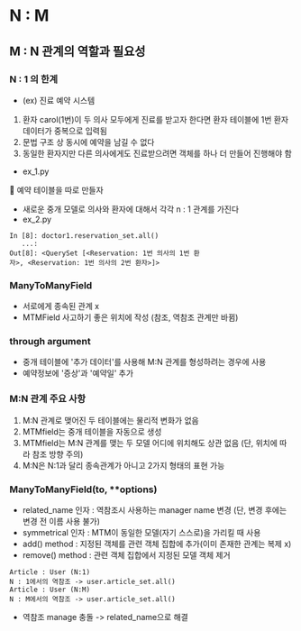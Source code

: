 # N : M
## M : N 관계의 역할과 필요성
### N : 1 의 한계
- (ex) 진료 예약 시스템
1. 환자 carol(1번)이 두 의사 모두에게 진료를 받고자 한다면 환자 테이블에 1번 환자 데이터가 중복으로 입력됨 
2. 문법 구조 상 동시에 예약을 남길 수 없다
3. 동일한 환자지만 다른 의사에게도 진료받으려면 객체를 하나 더 만들어 진행해야 함
- ex_1.py

📑 예약 테이블을 따로 만들자 
- 새로운 중개 모델로 의사와 환자에 대해서 각각 n : 1 관계를 가진다 
- ex_2.py
```
In [8]: doctor1.reservation_set.all()
   ...: 
Out[8]: <QuerySet [<Reservation: 1번 의사의 1번 환
자>, <Reservation: 1번 의사의 2번 환자>]>
```

### ManyToManyField 
- 서로에게 종속된 관계 x 
- MTMField 사고하기 좋은 위치에 작성 (참조, 역참조 관계만 바뀜)


### through argument
- 중개 테이블에 '추가 데이터'를 사용해 M:N 관계를 형성하려는 경우에 사용
- 예약정보에 '증상'과 '예약일' 추가

### M:N 관계 주요 사항
1. M:N 관계로 맺어진 두 테이블에는 물리적 변화가 없음
2. MTMfield는 중개 테이블을 자동으로 생성
3. MTMfield는 M:N 관계를 맺는 두 모델 어디에 위치해도 상관 없음 (단, 위치에 따라 참조 방향 주의)
4. M:N은 N:1과 달리 종속관계가 아니고 2가지 형태의 표현 가능

### ManyToManyField(to, **options)
- related_name 인자 : 역참조시 사용하는 manager name 변경 (단, 변경 후에는 변경 전 이름 사용 불가)
- symmetrical 인자 : MTM이 동일한 모델(자기 스스로)을 가리킬 때 사용
- add() method : 지정된 객체를 관련 객체 집합에 추가(이미 존재한 관계는 복제 x)
- remove() method : 관련 객체 집합에서 지정된 모델 객체 제거
```
Article : User (N:1)
N : 1에서의 역참조 -> user.article_set.all()
Article : User (N:M)
N : M에서의 역참조 -> user.article_set.all()
```
- 역참조 manage 충돌 -> related_name으로 해결
